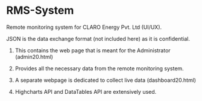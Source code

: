 # RMS-System
Remote monitoring system for CLARO Energy Pvt. Ltd (UI/UX).

JSON is the data exchange format (not included here) as it is confidential.

1) This contains the web page that is meant for the Administrator (admin20.html) 

2) Provides all the necessary data from the remote monitoring system.

3) A separate webpage is dedicated to collect live data (dashboard20.html)

4) Highcharts API and DataTables API are extensively used.

